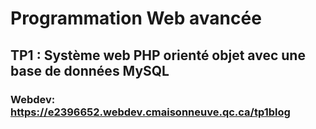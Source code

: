 # Programmation Web avancée

## TP1 : Système web PHP orienté objet avec une base de données MySQL 

### Webdev: https://e2396652.webdev.cmaisonneuve.qc.ca/tp1blog 
